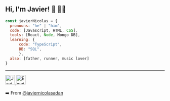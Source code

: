 <h2> Hi, I'm Javier! 👋 👨‍💻</h2>


```javascript
const javierNicolas = {
  pronouns: "he" | "him",
  code: [Javascript, HTML, CSS],
  tools: [React, Node, Mongo DB],
  learning: {
      code: "TypeScript",
      DB: "SQL",
      },
  also: [father, runner, music lover]
}
```



---

<p>
 <a href="https://www.linkedin.com/in/javier-nicolas-adan-web-developer">
  <img alt="Javier Nicolas's LinkedIn Profile" src="https://www.vectorlogo.zone/logos/linkedin/linkedin-tile.svg" height="30" width="30">
 </a>          

 <a href="mailto:javiernicolasadan@gmail.com">
  <img alt="Email" src="https://www.vectorlogo.zone/logos/gmail/gmail-icon.svg" height="30" width="30">
 </a>                
</p>
                                  
:arrow_right: From [@javiernicolasadan](https://github.com/javiernicolasadan)

<!--
**javiernicolasadan/javiernicolasadan** is a ✨ _special_ ✨ repository because its `README.md` (this file) appears on your GitHub profile.

Here are some ideas to get you started:

- 🔭 I’m currently working on ...
- 🌱 I’m currently learning ...
- 👯 I’m looking to collaborate on ...
- 🤔 I’m looking for help with ...
- 💬 Ask me about ...
- 📫 How to reach me: ...
- 😄 Pronouns: ...
- ⚡ Fun fact: ...
-->
